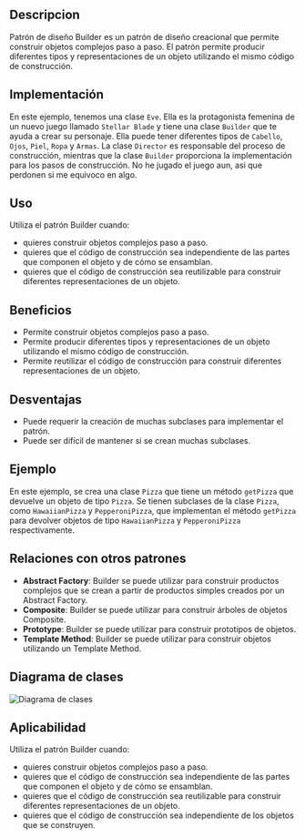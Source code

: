 ## Descripcion
Patrón de diseño Builder es un patrón de diseño creacional que permite construir objetos complejos paso a paso. El patrón permite producir diferentes tipos y representaciones de un objeto utilizando el mismo código de construcción.

## Implementación
En este ejemplo, tenemos una clase `Eve`. Ella es la protagonista femenina de un nuevo juego llamado `Stellar Blade` y tiene una clase `Builder` que te ayuda a crear su personaje. Ella puede tener diferentes tipos de `Cabello`, `Ojos`, `Piel`, `Ropa` y `Armas`. La clase `Director` es responsable del proceso de construcción, mientras que la clase `Builder` proporciona la implementación para los pasos de construcción. No he jugado el juego aun, asi que perdonen si me equivoco en algo.

## Uso
Utiliza el patrón Builder cuando:
- quieres construir objetos complejos paso a paso.
- quieres que el código de construcción sea independiente de las partes que componen el objeto y de cómo se ensamblan.
- quieres que el código de construcción sea reutilizable para construir diferentes representaciones de un objeto.

## Beneficios
- Permite construir objetos complejos paso a paso.
- Permite producir diferentes tipos y representaciones de un objeto utilizando el mismo código de construcción.
- Permite reutilizar el código de construcción para construir diferentes representaciones de un objeto.

## Desventajas
- Puede requerir la creación de muchas subclases para implementar el patrón.
- Puede ser difícil de mantener si se crean muchas subclases.

## Ejemplo
En este ejemplo, se crea una clase `Pizza` que tiene un método `getPizza` que devuelve un objeto de tipo `Pizza`. Se tienen subclases de la clase `Pizza`, como `HawaiianPizza` y `PepperoniPizza`, que implementan el método `getPizza` para devolver objetos de tipo `HawaiianPizza` y `PepperoniPizza` respectivamente.

## Relaciones con otros patrones
- **Abstract Factory**: Builder se puede utilizar para construir productos complejos que se crean a partir de productos simples creados por un Abstract Factory.
- **Composite**: Builder se puede utilizar para construir árboles de objetos Composite.
- **Prototype**: Builder se puede utilizar para construir prototipos de objetos.
- **Template Method**: Builder se puede utilizar para construir objetos utilizando un Template Method.

## Diagrama de clases
![Diagrama de clases](https://refactoring.guru/images/patterns/content/builder/builder.png)

## Aplicabilidad
Utiliza el patrón Builder cuando:
- quieres construir objetos complejos paso a paso.
- quieres que el código de construcción sea independiente de las partes que componen el objeto y de cómo se ensamblan.
- quieres que el código de construcción sea reutilizable para construir diferentes representaciones de un objeto.
- quieres que el código de construcción sea independiente de los objetos que se construyen.